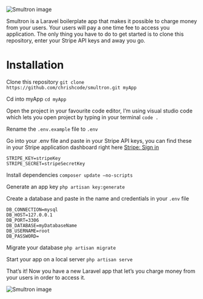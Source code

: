![Smultron image](https://file.coffee/u/8irX4k8Qijd.png)

Smultron is a Laravel boilerplate app that makes it possible to charge money from your users. Your users will pay a one time fee to access you application. The only thing you have to do to get started is to clone this repository, enter your Stripe API keys and away you go.

# Installation
Clone this repository
`git clone https://github.com/chrishcode/smultron.git myApp`

Cd into myApp
`cd myApp`

Open the project in your favourite code editor, I’m using visual studio code which lets you open project by typing in your terminal
`code .`

Rename the `.env.example` file to `.env`

Go into your .env file and paste in your Stripe API keys, you can find these in your Stripe application dashboard right here [Stripe: Sign in](https://dashboard.stripe.com/)

```
STRIPE_KEY=stripeKey
STRIPE_SECRET=stripeSecretKey
```

Install dependencies
`composer update —no-scripts`

Generate an app key
`php artisan key:generate`

Create a database and paste in the name and credentials in your `.env` file
```
DB_CONNECTION=mysql
DB_HOST=127.0.0.1
DB_PORT=3306
DB_DATABASE=myDatabaseName
DB_USERNAME=root
DB_PASSWORD=
```

Migrate your database
`php artisan migrate`

Start your app on a local server
`php artisan serve`

That’s it! Now you have a new Laravel app that let’s you charge money from your users in order to access it.

![Smultron image](https://file.coffee/u/my4sZw3nfgl.png "")